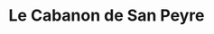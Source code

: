 ---
title: "Le Cabanon de San Peyre"
url: /peyrolles/le-cabanon-de-san-peyre/
shop: Gemüse & Obst
---
